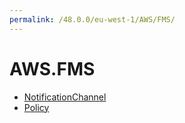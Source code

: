 ```yaml
---
permalink: /48.0.0/eu-west-1/AWS/FMS/
---
```


# AWS.FMS



* [NotificationChannel](NotificationChannel.md)
* [Policy](Policy.md)